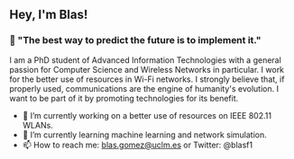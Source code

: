 ## Hey, I'm Blas!

### 💬 "The best way to predict the future is to implement it."

I am a PhD student of Advanced Information Technologies with a general passion for Computer Science and Wireless Networks in particular. I work for the better use of resources in Wi-Fi networks. I strongly believe that, if properly used, communications are the engine of humanity's evolution. I want to be part of it by promoting technologies for its benefit. 

- 🔭 I’m currently working on a better use of resources on IEEE 802.11 WLANs.
- 🌱 I’m currently learning machine learning and network simulation.
- 📫 How to reach me: blas.gomez@uclm.es or Twitter: @blasf1
